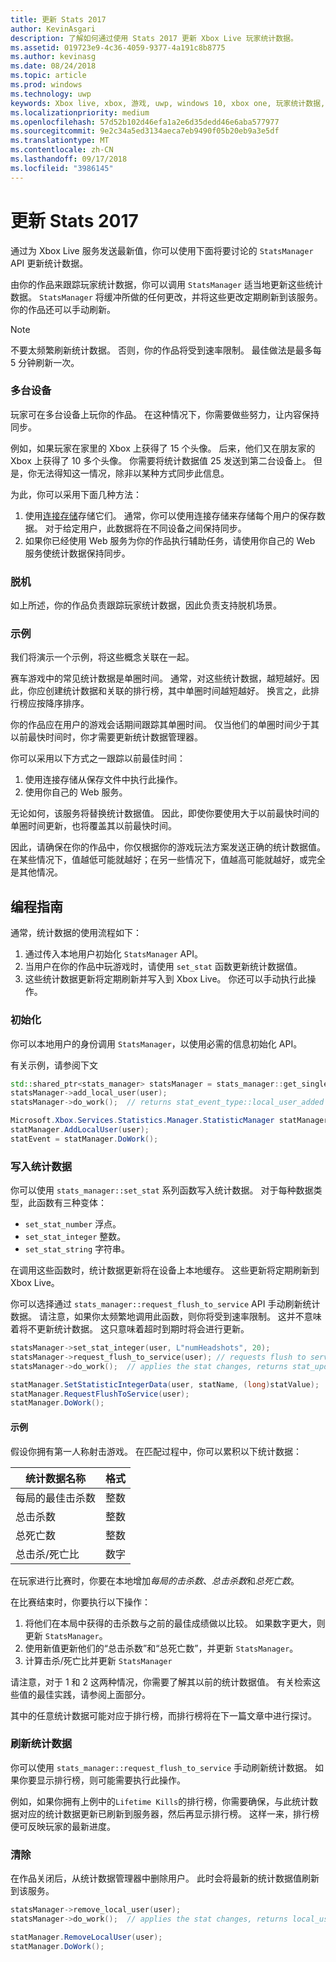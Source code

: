 ```yaml
---
title: 更新 Stats 2017
author: KevinAsgari
description: 了解如何通过使用 Stats 2017 更新 Xbox Live 玩家统计数据。
ms.assetid: 019723e9-4c36-4059-9377-4a191c8b8775
ms.author: kevinasg
ms.date: 08/24/2018
ms.topic: article
ms.prod: windows
ms.technology: uwp
keywords: Xbox live, xbox, 游戏, uwp, windows 10, xbox one, 玩家统计数据, stats 2017
ms.localizationpriority: medium
ms.openlocfilehash: 57d52b102d46efa1a2e6d35dedd46e6aba577977
ms.sourcegitcommit: 9e2c34a5ed3134aeca7eb9490f05b20eb9a3e5df
ms.translationtype: MT
ms.contentlocale: zh-CN
ms.lasthandoff: 09/17/2018
ms.locfileid: "3986145"
---
```

# <a name="updating-stats-2017"></a>更新 Stats 2017

通过为 Xbox Live 服务发送最新值，你可以使用下面将要讨论的 `StatsManager` API 更新统计数据。

由你的作品来跟踪玩家统计数据，你可以调用 `StatsManager` 适当地更新这些统计数据。  `StatsManager` 将缓冲所做的任何更改，并将这些更改定期刷新到该服务。  你的作品还可以手动刷新。

> [!NOTE]
> 不要太频繁刷新统计数据。  否则，你的作品将受到速率限制。  最佳做法是最多每 5 分钟刷新一次。

### <a name="multiple-devices"></a>多台设备

玩家可在多台设备上玩你的作品。  在这种情况下，你需要做些努力，让内容保持同步。

例如，如果玩家在家里的 Xbox 上获得了 15 个头像。  后来，他们又在朋友家的 Xbox 上获得了 10 多个头像。  你需要将统计数据值 25 发送到第二台设备上。  但是，你无法得知这一情况，除非以某种方式同步此信息。

为此，你可以采用下面几种方法：

1. 使用[连接存储](../storage-platform/connected-storage/connected-storage-technical-overview.md)存储它们。  通常，你可以使用连接存储来存储每个用户的保存数据。  对于给定用户，此数据将在不同设备之间保持同步。
2. 如果你已经使用 Web 服务为你的作品执行辅助任务，请使用你自己的 Web 服务使统计数据保持同步。

### <a name="offline"></a>脱机

如上所述，你的作品负责跟踪玩家统计数据，因此负责支持脱机场景。 

### <a name="examples"></a>示例

我们将演示一个示例，将这些概念关联在一起。

赛车游戏中的常见统计数据是单圈时间。  通常，对这些统计数据，越短越好。因此，你应创建统计数据和关联的排行榜，其中单圈时间越短越好。  换言之，此排行榜应按降序排序。

你的作品应在用户的游戏会话期间跟踪其单圈时间。  仅当他们的单圈时间少于其以前最快时间时，你才需要更新统计数据管理器。

你可以采用以下方式之一跟踪以前最佳时间：
1. 使用连接存储从保存文件中执行此操作。
2. 使用你自己的 Web 服务。

无论如何，该服务将替换统计数据值。  因此，即使你要使用大于以前最快时间的单圈时间更新，也将覆盖其以前最快时间。

因此，请确保在你的作品中，你仅根据你的游戏玩法方案发送正确的统计数据值。  在某些情况下，值越低可能就越好；在另一些情况下，值越高可能就越好，或完全是其他情况。

## <a name="programming-guide"></a>编程指南

通常，统计数据的使用流程如下：

1. 通过传入本地用户初始化 `StatsManager` API。
1. 当用户在你的作品中玩游戏时，请使用 `set_stat` 函数更新统计数据值。
1. 这些统计数据更新将定期刷新并写入到 Xbox Live。  你还可以手动执行此操作。

### <a name="initialization"></a>初始化

你可以本地用户的身份调用 `StatsManager`，以使用必需的信息初始化 API。

有关示例，请参阅下文

```cpp
std::shared_ptr<stats_manager> statsManager = stats_manager::get_singleton_instance();
statsManager->add_local_user(user);
statsManager->do_work();  // returns stat_event_type::local_user_added
```

```csharp
Microsoft.Xbox.Services.Statistics.Manager.StatisticManager statManager = StatisticManager.SingletonInstance;
statManager.AddLocalUser(user);
statEvent = statManager.DoWork();
```

### <a name="writing-stats"></a>写入统计数据

你可以使用 `stats_manager::set_stat` 系列函数写入统计数据。  对于每种数据类型，此函数有三种变体：

* `set_stat_number` 浮点。
* `set_stat_integer` 整数。
* `set_stat_string` 字符串。

在调用这些函数时，统计数据更新将在设备上本地缓存。  这些更新将定期刷新到 Xbox Live。

你可以选择通过 `stats_manager::request_flush_to_service` API 手动刷新统计数据。  请注意，如果你太频繁地调用此函数，则你将受到速率限制。  这并不意味着将不更新统计数据。  这只意味着超时到期时将会进行更新。

```cpp
statsManager->set_stat_integer(user, L"numHeadshots", 20);
statsManager->request_flush_to_service(user); // requests flush to service, performs a do_work
statsManager->do_work();  // applies the stat changes, returns stat_update_complete after flush to service
```

```csharp
statManager.SetStatisticIntegerData(user, statName, (long)statValue);
statManager.RequestFlushToService(user);
statManager.DoWork();
```

#### <a name="example"></a>示例

假设你拥有第一人称射击游戏。  在匹配过程中，你可以累积以下统计数据：

| 统计数据名称 | 格式 |
|-----------|--------|
| 每局的最佳击杀数 | 整数 |
| 总击杀数 | 整数 |
| 总死亡数 | 整数 |
| 总击杀/死亡比 | 数字 |

在玩家进行比赛时，你要在本地增加*每局的击杀数*、*总击杀数*和*总死亡数*。

在比赛结束时，你要执行以下操作：
1. 将他们在本局中获得的击杀数与之前的最佳成绩做以比较。  如果数字更大，则更新 `StatsManager`。
2. 使用新值更新他们的“总击杀数”和“总死亡数”，并更新 `StatsManager`。
3. 计算击杀/死亡比并更新 `StatsManager`

请注意，对于 1 和 2 这两种情况，你需要了解其以前的统计数据值。  有关检索这些值的最佳实践，请参阅上面部分。

其中的任意统计数据可能对应于排行榜，而排行榜将在下一篇文章中进行探讨。

### <a name="flushing-stats"></a>刷新统计数据

你可以使用 `stats_manager::request_flush_to_service` 手动刷新统计数据。  如果你要显示排行榜，则可能需要执行此操作。

例如，如果你拥有上例中的`Lifetime Kills`的排行榜，你需要确保，与此统计数据对应的统计数据更新已刷新到服务器，然后再显示排行榜。  这样一来，排行榜便可反映玩家的最新进度。

### <a name="cleanup"></a>清除
在作品关闭后，从统计数据管理器中删除用户。 此时会将最新的统计数据值刷新到该服务。

```cpp
statsManager->remove_local_user(user);
statsManager->do_work();  // applies the stat changes, returns local_user_removed after flush to service
```

```csharp
statManager.RemoveLocalUser(user);
statManager.DoWork();
```
